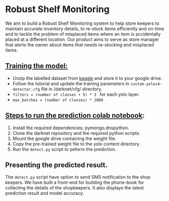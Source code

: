 # Robust Shelf Monitoring
We aim to build a Robust Shelf Monitoring system to help store keepers to maintain accurate inventory details, to re-stock items efficiently and on-time and to tackle the problem of misplaced items where an item is accidentally placed at a different location. Our product aims to serve as store manager that alerts the owner about items that needs re-stocking and misplaced items.
## [Training the model:](https://models.roboflow.com/object-detection/yolov4)
* Unzip the labelled dataset from [kaggle](https://www.kaggle.com/datasets/rohanjosephmathew/grocery-shelf-status-analysis) and store it to your google drive.
* Follow the tutorial and update the training parameters in `custom-yolov4-detector.cfg` file in /darknet/cfg/ directory.
* `filters = (number of classes + 5) * 3 ` for each yolo layer.
* `max_batches = (number of classes) * 2000`

## [Steps to run the prediction colab notebook](https://colab.research.google.com/drive/1Y50cpgrfe_KgBfrqTIULw1GOb3sG3f1I#scrollTo=C5aYHDUZqtkw):
1. Install the required dependencies; pymongo,dnspython.
2. Clone the darknet repository and the required python scripts.
3. Mount the google drive containing the weight file.
4. Copy the pre-trained weight file to the yolo content directory.
5. Run the `detect.py` script to peform the prediction.
## Presenting the predicted result.
  The `detect.py` script have option to send SMS notification to the shop keepers. We have built a front-end for building the phone-book for collecting the details of the shopkeepers. It also displays the latest prediction result and model accuracy.
